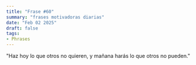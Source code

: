 ```yaml
---
title: "Frase #60"
summary: "frases motivadoras diarias"
date: "Feb 02 2025"
draft: false
tags:
- Phrases
---
```


"Haz hoy lo que otros no quieren, y mañana harás lo que otros no pueden."
